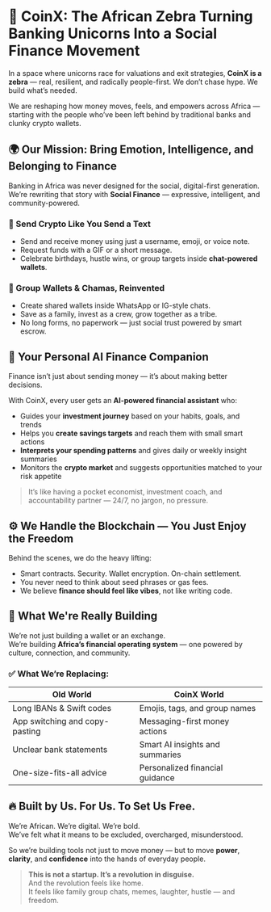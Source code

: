 # 🦓 CoinX: The African Zebra Turning Banking Unicorns Into a Social Finance Movement

In a space where unicorns race for valuations and exit strategies, **CoinX is a zebra** — real, resilient, and radically people-first. We don’t chase hype. We build what’s needed.

We are reshaping how money moves, feels, and empowers across Africa — starting with the people who’ve been left behind by traditional banks and clunky crypto wallets.

## 🌍 Our Mission: Bring Emotion, Intelligence, and Belonging to Finance

Banking in Africa was never designed for the social, digital-first generation.  
We’re rewriting that story with **Social Finance** — expressive, intelligent, and community-powered.

### 🤳 Send Crypto Like You Send a Text

- Send and receive money using just a username, emoji, or voice note.
- Request funds with a GIF or a short message.
- Celebrate birthdays, hustle wins, or group targets inside **chat-powered wallets**.

### 💬 Group Wallets & Chamas, Reinvented

- Create shared wallets inside WhatsApp or IG-style chats.
- Save as a family, invest as a crew, grow together as a tribe.
- No long forms, no paperwork — just social trust powered by smart escrow.

## 🧠 Your Personal AI Finance Companion

Finance isn’t just about sending money — it’s about making better decisions.

With CoinX, every user gets an **AI-powered financial assistant** who:

- Guides your **investment journey** based on your habits, goals, and trends
- Helps you **create savings targets** and reach them with small smart actions
- **Interprets your spending patterns** and gives daily or weekly insight summaries
- Monitors the **crypto market** and suggests opportunities matched to your risk appetite

> It’s like having a pocket economist, investment coach, and accountability partner — 24/7, no jargon, no pressure.

## ⚙️ We Handle the Blockchain — You Just Enjoy the Freedom

Behind the scenes, we do the heavy lifting:

- Smart contracts. Security. Wallet encryption. On-chain settlement.
- You never need to think about seed phrases or gas fees.
- We believe **finance should feel like vibes**, not like writing code.

## 🚀 What We're Really Building

We’re not just building a wallet or an exchange.  
We’re building **Africa’s financial operating system** — one powered by culture, connection, and community.

### ✅ What We’re Replacing:

| Old World                         | CoinX World                       |
|-----------------------------------|-----------------------------------|
| Long IBANs & Swift codes          | Emojis, tags, and group names     |
| App switching and copy-pasting    | Messaging-first money actions     |
| Unclear bank statements           | Smart AI insights and summaries   |
| One-size-fits-all advice          | Personalized financial guidance   |

## 🔥 Built by Us. For Us. To Set Us Free.

We’re African. We’re digital. We’re bold.  
We’ve felt what it means to be excluded, overcharged, misunderstood.

So we’re building tools not just to move money — but to move **power**, **clarity**, and **confidence** into the hands of everyday people.

> **This is not a startup. It’s a revolution in disguise.**  
> And the revolution feels like home.  
> It feels like family group chats, memes, laughter, hustle — and freedom.
